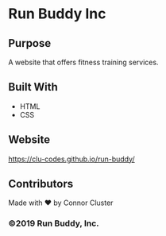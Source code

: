# Run Buddy Inc

## Purpose
A website that offers fitness training services. 

## Built With
* HTML
* CSS

## Website
https://clu-codes.github.io/run-buddy/

## Contributors
Made with ❤️ by Connor Cluster

### ©️2019 Run Buddy, Inc.
